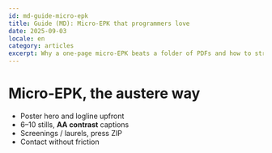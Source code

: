 ```yaml
---
id: md-guide-micro-epk
title: Guide (MD): Micro‑EPK that programmers love
date: 2025-09-03
locale: en
category: articles
excerpt: Why a one‑page micro‑EPK beats a folder of PDFs and how to structure it.
---
```

# Micro‑EPK, the austere way

- Poster hero and logline upfront
- 6–10 stills, **AA contrast** captions
- Screenings / laurels, press ZIP
- Contact without friction

